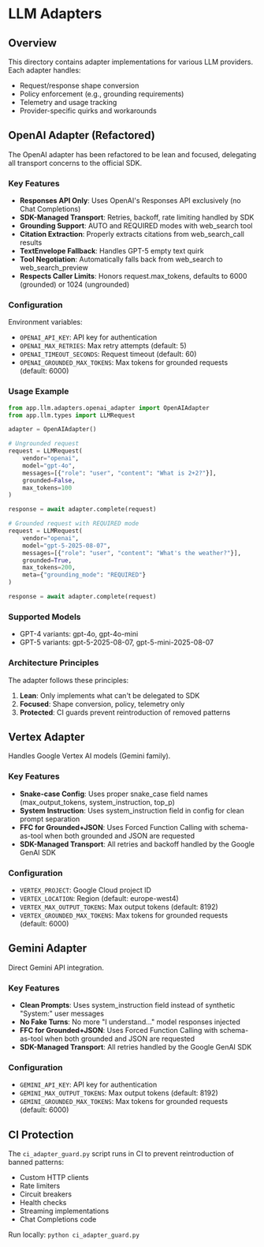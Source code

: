 # LLM Adapters

## Overview
This directory contains adapter implementations for various LLM providers. Each adapter handles:
- Request/response shape conversion
- Policy enforcement (e.g., grounding requirements)
- Telemetry and usage tracking
- Provider-specific quirks and workarounds

## OpenAI Adapter (Refactored)
The OpenAI adapter has been refactored to be lean and focused, delegating all transport concerns to the official SDK.

### Key Features
- **Responses API Only**: Uses OpenAI's Responses API exclusively (no Chat Completions)
- **SDK-Managed Transport**: Retries, backoff, rate limiting handled by SDK
- **Grounding Support**: AUTO and REQUIRED modes with web_search tool
- **Citation Extraction**: Properly extracts citations from web_search_call results
- **TextEnvelope Fallback**: Handles GPT-5 empty text quirk
- **Tool Negotiation**: Automatically falls back from web_search to web_search_preview
- **Respects Caller Limits**: Honors request.max_tokens, defaults to 6000 (grounded) or 1024 (ungrounded)

### Configuration
Environment variables:
- `OPENAI_API_KEY`: API key for authentication
- `OPENAI_MAX_RETRIES`: Max retry attempts (default: 5)
- `OPENAI_TIMEOUT_SECONDS`: Request timeout (default: 60)
- `OPENAI_GROUNDED_MAX_TOKENS`: Max tokens for grounded requests (default: 6000)

### Usage Example
```python
from app.llm.adapters.openai_adapter import OpenAIAdapter
from app.llm.types import LLMRequest

adapter = OpenAIAdapter()

# Ungrounded request
request = LLMRequest(
    vendor="openai",
    model="gpt-4o",
    messages=[{"role": "user", "content": "What is 2+2?"}],
    grounded=False,
    max_tokens=100
)

response = await adapter.complete(request)

# Grounded request with REQUIRED mode
request = LLMRequest(
    vendor="openai",
    model="gpt-5-2025-08-07",
    messages=[{"role": "user", "content": "What's the weather?"}],
    grounded=True,
    max_tokens=200,
    meta={"grounding_mode": "REQUIRED"}
)

response = await adapter.complete(request)
```

### Supported Models
- GPT-4 variants: gpt-4o, gpt-4o-mini
- GPT-5 variants: gpt-5-2025-08-07, gpt-5-mini-2025-08-07

### Architecture Principles
The adapter follows these principles:
1. **Lean**: Only implements what can't be delegated to SDK
2. **Focused**: Shape conversion, policy, telemetry only
3. **Protected**: CI guards prevent reintroduction of removed patterns

## Vertex Adapter
Handles Google Vertex AI models (Gemini family).

### Key Features
- **Snake-case Config**: Uses proper snake_case field names (max_output_tokens, system_instruction, top_p)
- **System Instruction**: Uses system_instruction field in config for clean prompt separation
- **FFC for Grounded+JSON**: Uses Forced Function Calling with schema-as-tool when both grounded and JSON are requested
- **SDK-Managed Transport**: All retries and backoff handled by the Google GenAI SDK

### Configuration
- `VERTEX_PROJECT`: Google Cloud project ID
- `VERTEX_LOCATION`: Region (default: europe-west4)  
- `VERTEX_MAX_OUTPUT_TOKENS`: Max output tokens (default: 8192)
- `VERTEX_GROUNDED_MAX_TOKENS`: Max tokens for grounded requests (default: 6000)

## Gemini Adapter  
Direct Gemini API integration.

### Key Features
- **Clean Prompts**: Uses system_instruction field instead of synthetic "System:" user messages
- **No Fake Turns**: No more "I understand..." model responses injected
- **FFC for Grounded+JSON**: Uses Forced Function Calling with schema-as-tool when both grounded and JSON are requested
- **SDK-Managed Transport**: All retries handled by the Google GenAI SDK

### Configuration
- `GEMINI_API_KEY`: API key for authentication
- `GEMINI_MAX_OUTPUT_TOKENS`: Max output tokens (default: 8192)
- `GEMINI_GROUNDED_MAX_TOKENS`: Max tokens for grounded requests (default: 6000)

## CI Protection
The `ci_adapter_guard.py` script runs in CI to prevent reintroduction of banned patterns:
- Custom HTTP clients
- Rate limiters
- Circuit breakers
- Health checks
- Streaming implementations
- Chat Completions code

Run locally: `python ci_adapter_guard.py`